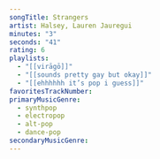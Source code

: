 ```yaml
---
songTitle: Strangers
artist: Halsey, Lauren Jauregui
minutes: "3"
seconds: "41"
rating: 6
playlists:
  - "[[virāgō]]"
  - "[[sounds pretty gay but okay]]"
  - "[[ehhhhhh it’s pop i guess]]"
favoritesTrackNumber:
primaryMusicGenre:
  - synthpop
  - electropop
  - alt-pop
  - dance-pop
secondaryMusicGenre:
---
```


